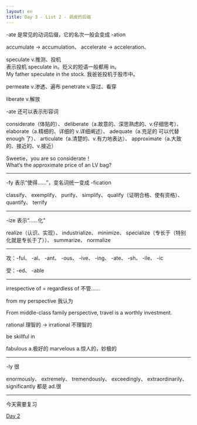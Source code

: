 ```yaml
---
layout: en
title: Day 3 - List 2 - 调皮的后缀
---
```


-ate 是常见的动词后缀，它的名次一般会变成 -ation

accumulate -> accumulation、 accelerate -> acceleration、 

speculate v.推测、投机   
表示投机 speculate in。贬义的短语一般都用 in。   
My father speculate in the stock. 我爸爸投机于股市中。


permeate v.渗透、遍布   penetrate v.穿过、看穿

liberate v.解放

-ate 还可以表示形容词

considerate（体贴的）、 deliberate（a.故意的、深思熟虑的、v.仔细思考）、 elaborate（a.精细的、详细的 v.详细阐述）、 adequate（a.充足的 可以代替 enough 了）、 articulate（a.清楚的、v.有力地表达）、 approximate（a.大致的、接近的、v.接近） 

Sweetie，you are so considerate！   
What‘s the approximate price of an LV bag?   


---

-fy 表示“使得……”，变名词统一变成 -fication

classify、 exemplify、 purify、 simplify、 qualify（证明合格、使有资格）、quantify、 terrify

---

-ize 表示“……化”

realize（认识、实现）、 industrialize、 minimize、 specialize（专长于（特别化就是专长于了））、 summarize、 normalize

---

攻：-ful、 -al、 -ant、 -ous、 -ive、 -ing、 -ate、 -sh、 -ile、 -ic

受：-ed、 -able

---


irrespective of = regardless of 不管……

from my perspective 我认为

From middle-class family perspective, travel is a worthly investment.

rational 理智的 -> irrational 不理智的

be skillful in 

fabulous a.极好的 marvelous a.惊人的，妙极的

---

-ly 很

enormously、 extremely、 tremendously、 exceedingly、 extraordinarily、 significantly 都是 ad.很


---

今天需要复习

[Day 2](/en/002)







